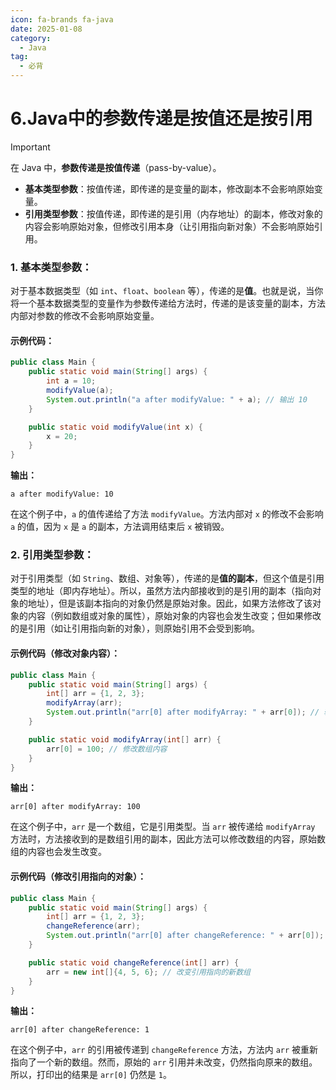 ```yaml
---
icon: fa-brands fa-java
date: 2025-01-08
category:
  - Java
tag:
  - 必背
---
```

# 6.Java中的参数传递是按值还是按引用

> [!important]
>
> 在 Java 中，**参数传递是按值传递**（pass-by-value）。
>
> - **基本类型参数**：按值传递，即传递的是变量的副本，修改副本不会影响原始变量。
> - **引用类型参数**：按值传递，即传递的是引用（内存地址）的副本，修改对象的内容会影响原始对象，但修改引用本身（让引用指向新对象）不会影响原始引用。

### 1. **基本类型参数：**
对于基本数据类型（如 `int`、`float`、`boolean` 等），传递的是**值**。也就是说，当你将一个基本数据类型的变量作为参数传递给方法时，传递的是该变量的副本，方法内部对参数的修改不会影响原始变量。

<!-- more -->
#### 示例代码：
```java
public class Main {
    public static void main(String[] args) {
        int a = 10;
        modifyValue(a);
        System.out.println("a after modifyValue: " + a); // 输出 10
    }

    public static void modifyValue(int x) {
        x = 20;
    }
}
```

**输出：**
```
a after modifyValue: 10
```

在这个例子中，`a` 的值传递给了方法 `modifyValue`。方法内部对 `x` 的修改不会影响 `a` 的值，因为 `x` 是 `a` 的副本，方法调用结束后 `x` 被销毁。

### 2. **引用类型参数：**
对于引用类型（如 `String`、数组、对象等），传递的是**值的副本**，但这个值是引用类型的地址（即内存地址）。所以，虽然方法内部接收到的是引用的副本（指向对象的地址），但是该副本指向的对象仍然是原始对象。因此，如果方法修改了该对象的内容（例如数组或对象的属性），原始对象的内容也会发生改变；但如果修改的是引用（如让引用指向新的对象），则原始引用不会受到影响。

#### 示例代码（修改对象内容）：
```java
public class Main {
    public static void main(String[] args) {
        int[] arr = {1, 2, 3};
        modifyArray(arr);
        System.out.println("arr[0] after modifyArray: " + arr[0]); // 输出 100
    }

    public static void modifyArray(int[] arr) {
        arr[0] = 100; // 修改数组内容
    }
}
```

**输出：**
```
arr[0] after modifyArray: 100
```

在这个例子中，`arr` 是一个数组，它是引用类型。当 `arr` 被传递给 `modifyArray` 方法时，方法接收到的是数组引用的副本，因此方法可以修改数组的内容，原始数组的内容也会发生改变。

#### 示例代码（修改引用指向的对象）：
```java
public class Main {
    public static void main(String[] args) {
        int[] arr = {1, 2, 3};
        changeReference(arr);
        System.out.println("arr[0] after changeReference: " + arr[0]); // 输出 1
    }

    public static void changeReference(int[] arr) {
        arr = new int[]{4, 5, 6}; // 改变引用指向的新数组
    }
}
```

**输出：**
```
arr[0] after changeReference: 1
```

在这个例子中，`arr` 的引用被传递到 `changeReference` 方法，方法内 `arr` 被重新指向了一个新的数组。然而，原始的 `arr` 引用并未改变，仍然指向原来的数组。所以，打印出的结果是 `arr[0]` 仍然是 `1`。
